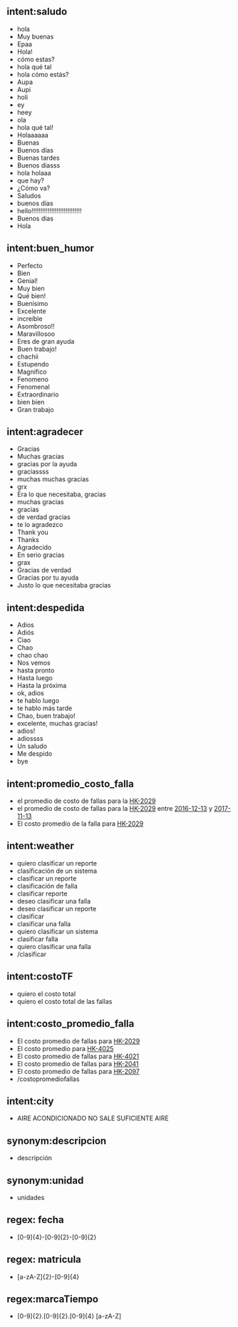 ## intent:saludo
- hola
- Muy buenas
- Epaa
- Hola!
- cómo estas?
- hola qué tal
- hola cómo estás?
- Aupa
- Aupi
- holi
- ey
- heey
- ola
- hola qué tal!
- Holaaaaaa
- Buenas
- Buenos días
- Buenas tardes
- Buenos diasss
- hola holaaa
- que hay?
- ¿Cómo va?
- Saludos
- buenos días
- hello!!!!!!!!!!!!!!!!!!!!!!!!!!!!
- Buenos dias
- Hola

## intent:buen_humor
- Perfecto
- Bien
- Genial!
- Muy bien
- Qué bien!
- Buenísimo
- Excelente
- increíble
- Asombroso!!
- Maravillosoo
- Eres de gran ayuda
- Buen trabajo!
- chachii
- Estupendo
- Magnifico
- Fenomeno
- Fenomenal
- Extraordinario
- bien bien
- Gran trabajo

## intent:agradecer
- Gracias
- Muchas gracias
- gracias por la ayuda
- graciassss
- muchas muchas gracias
- grx
- Era lo que necesitaba, gracias
- muchas gracias
- gracias
- de verdad gracias
- te lo agradezco
- Thank you
- Thanks
- Agradecido
- En serio gracias
- grax
- Gracias de verdad
- Gracias por tu ayuda
- Justo lo que necesitaba gracias

## intent:despedida
- Adios
- Adiós
- Ciao
- Chao
- chao chao
- Nos vemos
- hasta pronto
- Hasta luego
- Hasta la próxima
- ok, adios
- te hablo luego
- te hablo más tarde
- Chao, buen trabajo!
- excelente, muchas gracias!
- adios!
- adiossss
- Un saludo
- Me despido
- bye

## intent:promedio_costo_falla
- el promedio de costo de fallas para la [HK-2029](matricula)
- el promedio de costo de fallas para la [HK-2029](matricula) entre [2016-12-13](fecha) y [2017-11-13](fecha)
- El costo promedio de la falla para [HK-2029](matricula)

## intent:weather
- quiero clasificar un reporte
- clasificación de un sistema
- clasificar un reporte
- clasificación de falla
- clasificar reporte
- deseo clasificar una falla
- deseo clasificar un reporte
- clasificar
- clasificar una falla
- quiero clasificar un sistema
- clasificar falla
- quiero clasificar una falla
- /clasificar

## intent:costoTF
- quiero el costo total
- quiero el costo total de las fallas

## intent:costo_promedio_falla
- El costo promedio de fallas para [HK-2029](matricula)
- El costo promedio para [HK-4025](matricula)
- El costo promedio de fallas para [HK-4021](matricula)
- El costo promedio de fallas para [HK-2041](matricula)
- El costo promedio de fallas para [HK-2097](matricula)
- /costopromediofallas

## intent:city
- AIRE ACONDICIONADO NO SALE SUFICIENTE AIRE

## synonym:descripcion
- descripción

## synonym:unidad
- unidades

## regex: fecha
- [0-9]{4}-[0-9]{2}-[0-9]{2}

## regex: matricula
- [a-zA-Z]{2}-[0-9]{4}

## regex:marcaTiempo
- [0-9]{2}.[0-9]{2}.[0-9]{4} [a-zA-Z]
